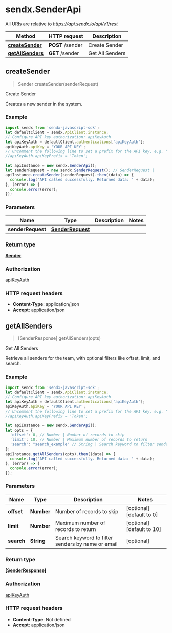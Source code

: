 # sendx.SenderApi

All URIs are relative to *https://api.sendx.io/api/v1/rest*

Method | HTTP request | Description
------------- | ------------- | -------------
[**createSender**](SenderApi.md#createSender) | **POST** /sender | Create Sender
[**getAllSenders**](SenderApi.md#getAllSenders) | **GET** /sender | Get All Senders



## createSender

> Sender createSender(senderRequest)

Create Sender

Creates a new sender in the system.

### Example

```javascript
import sendx from 'sendx-javascript-sdk';
let defaultClient = sendx.ApiClient.instance;
// Configure API key authorization: apiKeyAuth
let apiKeyAuth = defaultClient.authentications['apiKeyAuth'];
apiKeyAuth.apiKey = 'YOUR API KEY';
// Uncomment the following line to set a prefix for the API key, e.g. "Token" (defaults to null)
//apiKeyAuth.apiKeyPrefix = 'Token';

let apiInstance = new sendx.SenderApi();
let senderRequest = new sendx.SenderRequest(); // SenderRequest | 
apiInstance.createSender(senderRequest).then((data) => {
  console.log('API called successfully. Returned data: ' + data);
}, (error) => {
  console.error(error);
});

```

### Parameters


Name | Type | Description  | Notes
------------- | ------------- | ------------- | -------------
 **senderRequest** | [**SenderRequest**](SenderRequest.md)|  | 

### Return type

[**Sender**](Sender.md)

### Authorization

[apiKeyAuth](../README.md#apiKeyAuth)

### HTTP request headers

- **Content-Type**: application/json
- **Accept**: application/json


## getAllSenders

> [SenderResponse] getAllSenders(opts)

Get All Senders

Retrieve all senders for the team, with optional filters like offset, limit, and search.

### Example

```javascript
import sendx from 'sendx-javascript-sdk';
let defaultClient = sendx.ApiClient.instance;
// Configure API key authorization: apiKeyAuth
let apiKeyAuth = defaultClient.authentications['apiKeyAuth'];
apiKeyAuth.apiKey = 'YOUR API KEY';
// Uncomment the following line to set a prefix for the API key, e.g. "Token" (defaults to null)
//apiKeyAuth.apiKeyPrefix = 'Token';

let apiInstance = new sendx.SenderApi();
let opts = {
  'offset': 0, // Number | Number of records to skip
  'limit': 10, // Number | Maximum number of records to return
  'search': "search_example" // String | Search keyword to filter senders by name or email
};
apiInstance.getAllSenders(opts).then((data) => {
  console.log('API called successfully. Returned data: ' + data);
}, (error) => {
  console.error(error);
});

```

### Parameters


Name | Type | Description  | Notes
------------- | ------------- | ------------- | -------------
 **offset** | **Number**| Number of records to skip | [optional] [default to 0]
 **limit** | **Number**| Maximum number of records to return | [optional] [default to 10]
 **search** | **String**| Search keyword to filter senders by name or email | [optional] 

### Return type

[**[SenderResponse]**](SenderResponse.md)

### Authorization

[apiKeyAuth](../README.md#apiKeyAuth)

### HTTP request headers

- **Content-Type**: Not defined
- **Accept**: application/json

